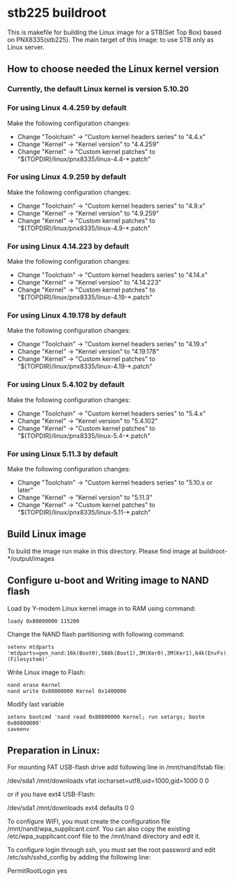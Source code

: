 # stb225 buildroot
This is makefile for building the Linux image for a STB(Set Top Box) based on PNX8335(stb225).
The main target of this image: to use STB only as Linux server.

## How to choose needed the Linux kernel version

### Currently, the default Linux kernel is version 5.10.20

### For using Linux 4.4.259 by default
Make the following configuration changes:
* Change "Toolchain" -> "Custom kernel headers series" to "4.4.x"
* Change "Kernel" -> "Kernel version" to "4.4.259"
* Change "Kernel" -> "Custom kernel patches" to "$(TOPDIR)/linux/pnx8335/linux-4.4-*.patch"

### For using Linux 4.9.259 by default
Make the following configuration changes:
* Change "Toolchain" -> "Custom kernel headers series" to "4.9.x"
* Change "Kernel" -> "Kernel version" to "4.9.259"
* Change "Kernel" -> "Custom kernel patches" to "$(TOPDIR)/linux/pnx8335/linux-4.9-*.patch"

### For using Linux 4.14.223 by default
Make the following configuration changes:
* Change "Toolchain" -> "Custom kernel headers series" to "4.14.x"
* Change "Kernel" -> "Kernel version" to "4.14.223"
* Change "Kernel" -> "Custom kernel patches" to "$(TOPDIR)/linux/pnx8335/linux-4.19-*.patch"

### For using Linux 4.19.178 by default
Make the following configuration changes:
* Change "Toolchain" -> "Custom kernel headers series" to "4.19.x"
* Change "Kernel" -> "Kernel version" to "4.19.178"
* Change "Kernel" -> "Custom kernel patches" to "$(TOPDIR)/linux/pnx8335/linux-4.19-*.patch"

### For using Linux 5.4.102 by default
Make the following configuration changes:
* Change "Toolchain" -> "Custom kernel headers series" to "5.4.x"
* Change "Kernel" -> "Kernel version" to "5.4.102"
* Change "Kernel" -> "Custom kernel patches" to "$(TOPDIR)/linux/pnx8335/linux-5.4-*.patch"

### For using Linux 5.11.3 by default
Make the following configuration changes:
* Change "Toolchain" -> "Custom kernel headers series" to "5.10.x or later"
* Change "Kernel" -> "Kernel version" to "5.11.3"
* Change "Kernel" -> "Custom kernel patches" to "$(TOPDIR)/linux/pnx8335/linux-5.11-*.patch"

## Build Linux image
To build the image run make in this directory.
Please find image at buildroot-*/output/images

## Configure u-boot and Writing image to NAND flash
Load by Y-modem Linux kernel image in to RAM using command:

```
loady 0x80800000 115200
```

Change the NAND flash partitioning with following command:

```
setenv mtdparts 'mtdparts=gen_nand:16k(Boot0),560k(Boot1),3M(Ker0),3M(Ker1),64k(EnvFs),20M(Kernel),-(Filesystem)'
```

Write Linux image to Flash:

```
nand erase Kernel
nand write 0x80800000 Kernel 0x1400000
```

Modify last variable

```
setenv bootcmd 'nand read 0x80800000 Kernel; run setargs; bootm 0x80800000'
saveenv
```

## Preparation in Linux:
For mounting FAT USB-flash drive add following line in /mnt/nand/fstab file:

/dev/sda1 /mnt/downloads   vfat  iocharset=utf8,uid=1000,gid=1000 0 0

or if you have ext4 USB-Flash:

/dev/sda1 /mnt/downloads   ext4  defaults 0 0

To configure WIFI, you must create the configuration file /mnt/nand/wpa_supplicant.conf.
You can also copy the existing /etc/wpa_supplicant.conf file to the /mnt/nand directory and edit it.

To configure login through ssh, you must set the root password and edit /etc/ssh/sshd_config by adding the following line:

PermitRootLogin yes
